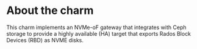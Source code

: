 # About the charm

This charm implements an NVMe-oF gateway that integrates with Ceph storage to
provide a highly available (HA) target that exports Rados Block Devices (RBD) as
NVME disks.
